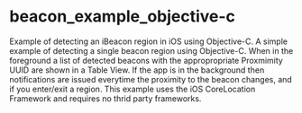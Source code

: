 # beacon_example_objective-c
Example of detecting an iBeacon region in iOS using Objective-C.
A simple example of detecting a single beacon region using Objective-C.
When in the foreground a list of detected beacons with the appropropriate Proxmimity UUID are shown in a Table View. 
If the app is in the background then notifications are issued everytime the proximity to the beacon changes, and if you enter/exit a region. This example uses the iOS CoreLocation Framework and requires no thrid party frameworks. 

